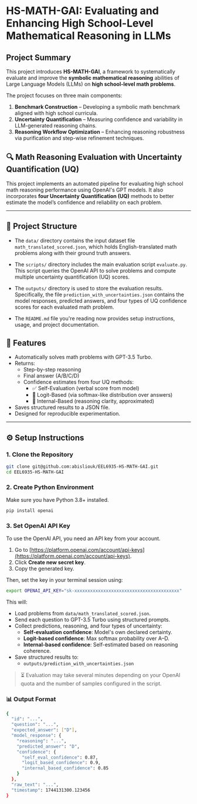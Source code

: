 # HS-MATH-GAI: Evaluating and Enhancing High School-Level Mathematical Reasoning in LLMs

## Project Summary

This project introduces **HS-MATH-GAI**, a framework to systematically evaluate and improve the **symbolic mathematical reasoning** abilities of Large Language Models (LLMs) on **high school-level math problems**.

The project focuses on three main components:
1. **Benchmark Construction** – Developing a symbolic math benchmark aligned with high school curricula.
2. **Uncertainty Quantification** – Measuring confidence and variability in LLM-generated reasoning chains.
3. **Reasoning Workflow Optimization** – Enhancing reasoning robustness via purification and step-wise refinement techniques.

## 🔍 Math Reasoning Evaluation with Uncertainty Quantification (UQ)

This project implements an automated pipeline for evaluating high school math reasoning performance using OpenAI's GPT models. It also incorporates **four Uncertainty Quantification (UQ)** methods to better estimate the model’s confidence and reliability on each problem.

---
## 📂 Project Structure

- The `data/` directory contains the input dataset file `math_translated_scored.json`, which holds English-translated math problems along with their ground truth answers.

- The `scripts/` directory includes the main evaluation script `evaluate.py`. This script queries the OpenAI API to solve problems and compute multiple uncertainty quantification (UQ) scores.

- The `outputs/` directory is used to store the evaluation results. Specifically, the file `prediction_with_uncertainties.json` contains the model responses, predicted answers, and four types of UQ confidence scores for each evaluated math problem.

- The `README.md` file you're reading now provides setup instructions, usage, and project documentation.

## 🚀 Features

- Automatically solves math problems with GPT-3.5 Turbo.
- Returns:
  - Step-by-step reasoning
  - Final answer (A/B/C/D)
  - Confidence estimates from four UQ methods:
    - ✅ Self-Evaluation (verbal score from model)
    - 🔢 Logit-Based (via softmax-like distribution over answers)
    - 🧠 Internal-Based (reasoning clarity, approximated)
- Saves structured results to a JSON file.
- Designed for reproducible experimentation.

---

## ⚙️ Setup Instructions

### 1. Clone the Repository

```bash
git clone git@github.com:abisliouk/EEL6935-HS-MATH-GAI.git
cd EEL6935-HS-MATH-GAI
```

### 2. Create Python Environment

Make sure you have Python 3.8+ installed.

```bash
pip install openai
```

### 3. Set OpenAI API Key

To use the OpenAI API, you need an API key from your account.

1. Go to [https://platform.openai.com/account/api-keys](https://platform.openai.com/account/api-keys).
2. Click **Create new secret key**.
3. Copy the generated key.

Then, set the key in your terminal session using:

```bash
export OPENAI_API_KEY="sk-xxxxxxxxxxxxxxxxxxxxxxxxxxxxxxxxxxxxxxxx"
```

This will:
- Load problems from `data/math_translated_scored.json`.
- Send each question to GPT-3.5 Turbo using structured prompts.
- Collect predictions, reasoning, and four types of uncertainty:
  - **Self-evaluation confidence**: Model's own declared certainty.
  - **Logit-based confidence**: Max softmax probability over A–D.
  - **Internal-based confidence**: Self-estimated based on reasoning coherence.
- Save structured results to:
  - `outputs/prediction_with_uncertainties.json`

> ⏳ Evaluation may take several minutes depending on your OpenAI quota and the number of samples configured in the script.


### 📊 Output Format
```bash
{
  "id": "...",
  "question": "...",
  "expected_answer": ["D"],
  "model_response": {
    "reasoning": "...",
    "predicted_answer": "D",
    "confidence": {
      "self_eval_confidence": 0.87,
      "logit_based_confidence": 0.9,
      "internal_based_confidence": 0.85
    }
  },
  "raw_text": "...",
  "timestamp": 1744131300.123456
}
```